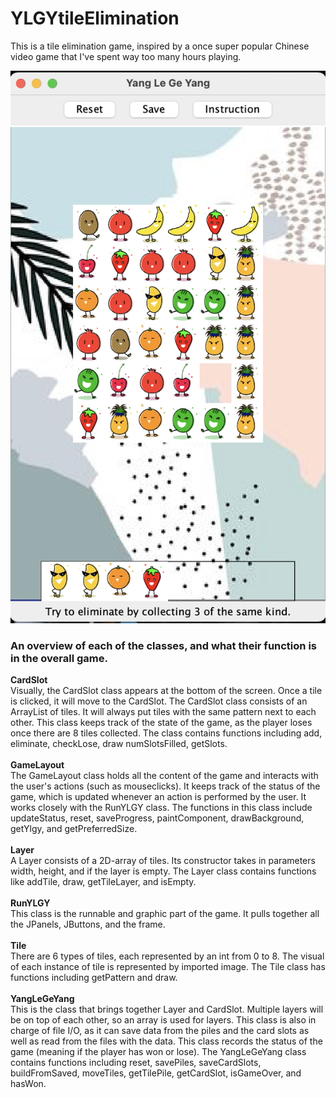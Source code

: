 # YLGYtileElimination
This is a tile elimination game, inspired by a once super popular Chinese video game that I've spent way too many hours playing.

![](image.png)

### An overview of each of the classes, and what their function is in the overall game.

  **CardSlot** <br />
    Visually, the CardSlot class appears at the bottom of the screen. Once a tile
    is clicked, it will move to the CardSlot. The CardSlot class consists of an
    ArrayList of tiles. It will always put tiles with the same pattern next to each
    other. This class keeps track of the state of the game, as the player loses
    once there are 8 tiles collected. The class contains functions including add,
    eliminate, checkLose, draw numSlotsFilled, getSlots. <br /><br />
  **GameLayout** <br />
    The GameLayout class holds all the content of the game and interacts with the
    user's actions (such as mouseclicks). It keeps track of the status of the game,
    which is updated whenever an action is performed by the user. It works closely
    with the RunYLGY class. The functions in this class include updateStatus, reset,
    saveProgress, paintComponent, drawBackground, getYlgy, and getPreferredSize. <br /><br />
  **Layer** <br />
    A Layer consists of a 2D-array of tiles. Its constructor takes in parameters
    width, height, and if the layer is empty. The Layer class contains functions
    like addTile, draw, getTileLayer, and isEmpty. <br /><br />
  **RunYLGY** <br />
    This class is the runnable and graphic part of the game. It pulls together all
    the JPanels, JButtons, and the frame. <br /><br />
  **Tile** <br />
    There are 6 types of tiles, each represented by an int from 0 to 8. The
    visual of each instance of tile is represented by imported image. The
    Tile class has functions including getPattern and draw. <br /><br />
  **YangLeGeYang** <br />
    This is the class that brings together Layer and CardSlot. Multiple layers will
    be on top of each other, so an array is used for layers. This class is also
    in charge of file I/O, as it can save data from the piles and the card slots as
    well as read from the files with the data. This class records the status of the
    game (meaning if the player has won or lose). The YangLeGeYang class contains
    functions including reset, savePiles, saveCardSlots, buildFromSaved, moveTiles,
    getTilePile, getCardSlot, isGameOver, and hasWon. <br /><br />
